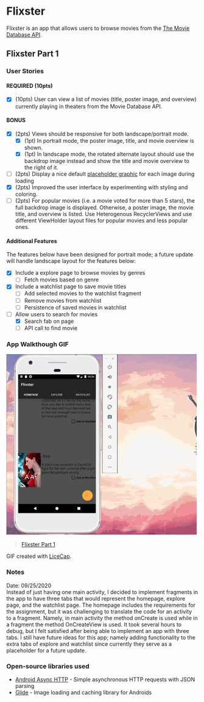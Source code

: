 # Flixster
Flixster is an app that allows users to browse movies from the [The Movie Database API](http://docs.themoviedb.apiary.io/#).

## Flixster Part 1

### User Stories

#### REQUIRED (10pts)
- [x] (10pts) User can view a list of movies (title, poster image, and overview) currently playing in theaters from the Movie Database API.

#### BONUS
- [x] (2pts) Views should be responsive for both landscape/portrait mode.
   - [x] (1pt) In portrait mode, the poster image, title, and movie overview is shown.
   - [x] (1pt) In landscape mode, the rotated alternate layout should use the backdrop image instead and show the title and movie overview to the right of it.

- [ ] (2pts) Display a nice default [placeholder graphic](https://guides.codepath.org/android/Displaying-Images-with-the-Glide-Library#advanced-usage) for each image during loading
- [x] (2pts) Improved the user interface by experimenting with styling and coloring.
- [ ] (2pts) For popular movies (i.e. a movie voted for more than 5 stars), the full backdrop image is displayed. Otherwise, a poster image, the movie title, and overview is listed. Use Heterogenous RecyclerViews and use different ViewHolder layout files for popular movies and less popular ones.

#### Additional Features
The features below have been designed for portrait mode; a future update will handle landscape layout for the features below:
- [x] Include a explore page to browse movies by genres
   - [ ] Fetch movies based on genre
- [x] Include a watchlist page to save movie titles
   - [ ] Add selected movies to the watchlist fragment
   - [ ] Remove movies from watchlist
   - [ ] Persistence of saved movies in watchlist
- [ ] Allow users to search for movies
   - [x] Search fab on page
   - [ ] API call to find movie

### App Walkthough GIF

<img src='Flickster_Part1.gif' title='Video Walkthrough' width=500 alt='Video Walkthrough' />

<blockquote class="imgur-embed-pub" lang="en" data-id="a/i01jIIk"  ><a href="//imgur.com/a/i01jIIk">Flixster Part 1</a></blockquote>

GIF created with [LiceCap](http://www.cockos.com/licecap/).

### Notes
Date: 09/25/2020 <br />
Instead of just having one main activity, I decided to implement fragments in the app to have three tabs that would represent the homepage, explore page, and the watchlist page. The homepage includes the requirements for the assignment, but it was challenging to translate the code for an activity to a fragment. Namely, in main activity the method onCreate is used while in a fragment the method OnCreateView is used. It took several hours to debug, but I felt satisfied after being able to implement an app with three tabs. I still have future ideas for this app; namely adding functionality to the extra tabs of explore and watchlist since currently they serve as a placeholder for a future update.

### Open-source libraries used

- [Android Async HTTP](https://github.com/codepath/CPAsyncHttpClient) - Simple asynchronous HTTP requests with JSON parsing
- [Glide](https://github.com/bumptech/glide) - Image loading and caching library for Androids
